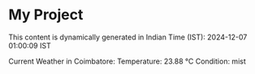 # My Project

This content is dynamically generated in Indian Time (IST): 2024-12-07 01:00:09 IST


Current Weather in Coimbatore:
Temperature: 23.88 °C
Condition: mist
